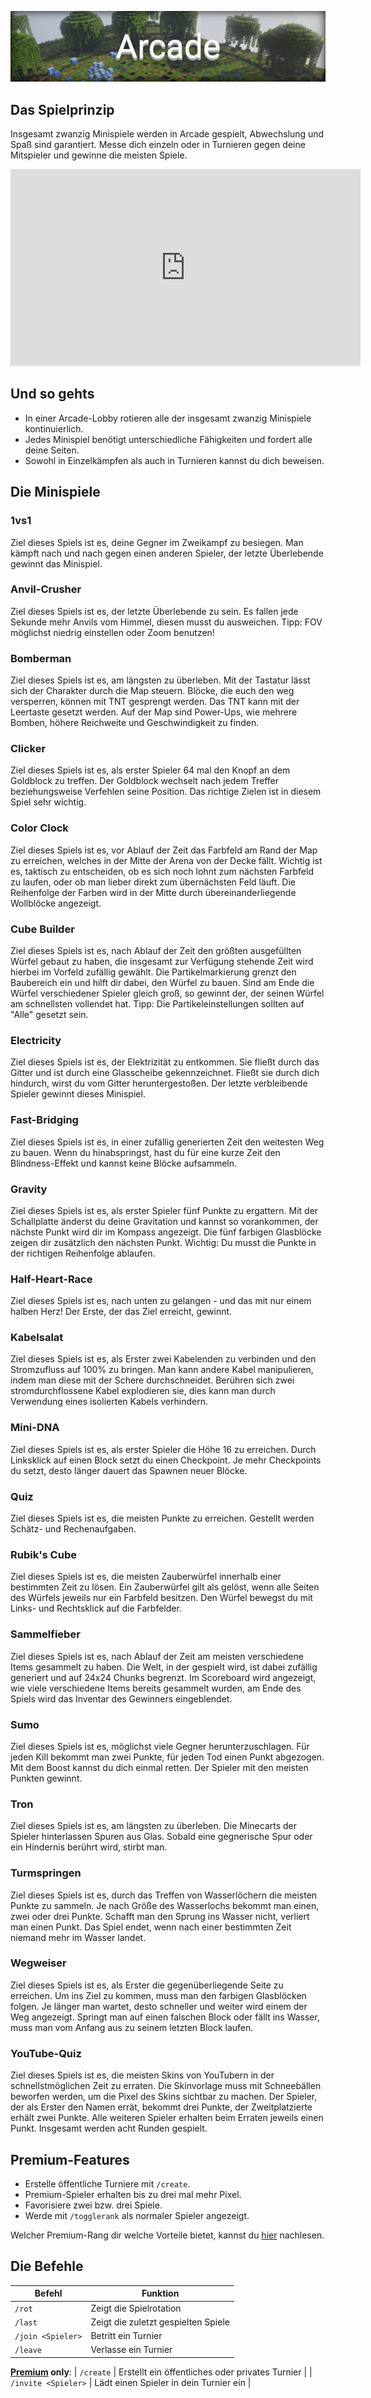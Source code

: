 ![Arcade](img/Arcade.png)

## Das Spielprinzip

Insgesamt zwanzig Minispiele werden in Arcade gespielt, Abwechslung und Spaß sind garantiert. Messe dich einzeln oder in
Turnieren gegen deine Mitspieler und gewinne die meisten Spiele.

<iframe width="560" height="315" src="https://www.youtube.com/embed/hctHaY6g-8A" frameborder="0" allowfullscreen></iframe>

<p></p>

## Und so gehts
- In einer Arcade-Lobby rotieren alle der insgesamt zwanzig Minispiele kontinuierlich.
- Jedes Minispiel benötigt unterschiedliche Fähigkeiten und fordert alle deine Seiten.
- Sowohl in Einzelkämpfen als auch in Turnieren kannst du dich beweisen.


## Die Minispiele

### 1vs1
Ziel dieses Spiels ist es, deine Gegner im Zweikampf zu besiegen. Man kämpft nach und nach gegen einen anderen Spieler, der letzte Überlebende gewinnt das Minispiel.

### Anvil-Crusher
Ziel dieses Spiels ist es, der letzte Überlebende zu sein. Es fallen jede Sekunde mehr Anvils vom Himmel, diesen musst du ausweichen. Tipp: FOV möglichst niedrig einstellen oder Zoom benutzen!

### Bomberman
Ziel dieses Spiels ist es, am längsten zu überleben. Mit der Tastatur lässt sich der Charakter durch die Map steuern. Blöcke, die euch den weg versperren, können mit TNT gesprengt werden.
Das TNT kann mit der Leertaste gesetzt werden. Auf der Map sind Power-Ups, wie mehrere Bomben, höhere Reichweite und Geschwindigkeit zu finden.

### Clicker
Ziel dieses Spiels ist es, als erster Spieler 64 mal den Knopf an dem Goldblock zu treffen. Der Goldblock wechselt nach jedem Treffer beziehungsweise Verfehlen seine Position.
Das richtige Zielen ist in diesem Spiel sehr wichtig.

### Color Clock
Ziel dieses Spiels ist es, vor Ablauf der Zeit das Farbfeld am Rand der Map zu erreichen, welches in der Mitte der Arena von der Decke fällt.
Wichtig ist es, taktisch zu entscheiden, ob es sich noch lohnt zum nächsten Farbfeld zu laufen, oder ob man lieber direkt zum übernächsten Feld läuft.
Die Reihenfolge der Farben wird in der Mitte durch übereinanderliegende Wollblöcke angezeigt.

### Cube Builder
Ziel dieses Spiels ist es, nach Ablauf der Zeit den größten ausgefüllten Würfel gebaut zu haben, die insgesamt zur Verfügung stehende Zeit wird hierbei im Vorfeld zufällig gewählt.
Die Partikelmarkierung grenzt den Baubereich ein und hilft dir dabei, den Würfel zu bauen. Sind am Ende die Würfel verschiedener Spieler gleich groß, so gewinnt der,
der seinen Würfel am schnellsten vollendet hat. Tipp: Die Partikeleinstellungen sollten auf "Alle" gesetzt sein.

### Electricity
Ziel dieses Spiels ist es, der Elektrizität zu entkommen. Sie fließt durch das Gitter und ist durch eine Glasscheibe gekennzeichnet.
Fließt sie durch dich hindurch, wirst du vom Gitter heruntergestoßen. Der letzte verbleibende Spieler gewinnt dieses Minispiel.

### Fast-Bridging
Ziel dieses Spiels ist es, in einer zufällig generierten Zeit den weitesten Weg zu bauen. Wenn du hinabspringst, hast du für eine kurze Zeit den Blindness-Effekt und kannst
keine Blöcke aufsammeln.

### Gravity
Ziel dieses Spiels ist es, als erster Spieler fünf Punkte zu ergattern. Mit der Schallplatte änderst du deine Gravitation und kannst so vorankommen, der nächste Punkt wird dir im Kompass angezeigt. 
Die fünf farbigen Glasblöcke zeigen dir zusätzlich den nächsten Punkt. Wichtig: Du musst die Punkte in der richtigen Reihenfolge ablaufen.

### Half-Heart-Race
Ziel dieses Spiels ist es, nach unten zu gelangen - und das mit nur einem halben Herz! Der Erste, der das Ziel erreicht, gewinnt.

### Kabelsalat
Ziel dieses Spiels ist es, als Erster zwei Kabelenden zu verbinden und den Stromzufluss auf 100% zu bringen. Man kann andere Kabel manipulieren, indem man diese mit der Schere durchschneidet. 
Berühren sich zwei stromdurchflossene Kabel explodieren sie, dies kann man durch Verwendung eines isolierten Kabels verhindern.

### Mini-DNA
Ziel dieses Spiels ist es, als erster Spieler die Höhe 16 zu erreichen. Durch Linksklick auf einen Block setzt du einen Checkpoint.
 Je mehr Checkpoints du setzt, desto länger dauert das Spawnen neuer Blöcke.
 
### Quiz
Ziel dieses Spiels ist es, die meisten Punkte zu erreichen. Gestellt werden Schätz- und Rechenaufgaben.
 
### Rubik's Cube
Ziel dieses Spiels ist es, die meisten Zauberwürfel innerhalb einer bestimmten Zeit zu lösen.
Ein Zauberwürfel gilt als gelöst, wenn alle Seiten des Würfels jeweils nur ein Farbfeld besitzen.
Den Würfel bewegst du mit Links- und Rechtsklick auf die Farbfelder.
 
### Sammelfieber
Ziel dieses Spiels ist es, nach Ablauf der Zeit am meisten verschiedene Items gesammelt zu haben. Die Welt, in der gespielt wird, ist dabei zufällig generiert und auf 24x24 Chunks begrenzt.
Im Scoreboard wird angezeigt, wie viele verschiedene Items bereits gesammelt wurden, am Ende des Spiels wird das Inventar des Gewinners eingeblendet.
 
### Sumo
Ziel dieses Spiels ist es, möglichst viele Gegner herunterzuschlagen. Für jeden Kill bekommt man zwei Punkte, für jeden Tod einen Punkt abgezogen. Mit dem Boost kannst du dich einmal retten. Der Spieler mit den meisten Punkten gewinnt. 
 
### Tron
Ziel dieses Spiels ist es, am längsten zu überleben. Die Minecarts der Spieler hinterlassen Spuren aus Glas. Sobald eine gegnerische Spur oder ein Hindernis berührt wird, stirbt man. 
 
### Turmspringen
Ziel dieses Spiels ist es, durch das Treffen von Wasserlöchern die meisten Punkte zu sammeln. Je nach Größe des Wasserlochs bekommt man einen, zwei oder drei Punkte. 
Schafft man den Sprung ins Wasser nicht, verliert man einen Punkt. Das Spiel endet, wenn nach einer bestimmten Zeit niemand mehr im Wasser landet.
 
### Wegweiser
Ziel dieses Spiels ist es, als Erster die gegenüberliegende Seite zu erreichen. Um ins Ziel zu kommen, muss man den farbigen Glasblöcken folgen. Je länger man wartet,
desto schneller und weiter wird einem der Weg angezeigt. Springt man auf einen falschen Block oder fällt ins Wasser, muss man vom Anfang aus zu seinem letzten Block laufen.
 
### YouTube-Quiz
Ziel dieses Spiels ist es, die meisten Skins von YouTubern in der schnellstmöglichen Zeit zu erraten. Die Skinvorlage muss mit Schneebällen beworfen werden, um die Pixel des Skins sichtbar zu machen.
Der Spieler, der als Erster den Namen errät, bekommt drei Punkte, der Zweitplatzierte erhält zwei Punkte. Alle weiteren Spieler erhalten beim Erraten jeweils einen Punkt.
Insgesamt werden acht Runden gespielt.
 
## Premium-Features
- Erstelle öffentliche Turniere mit `/create`.
- Premium-Spieler erhalten bis zu drei mal mehr Pixel.
- Favorisiere zwei bzw. drei Spiele.
- Werde mit `/togglerank` als normaler Spieler angezeigt.

Welcher Premium-Rang dir welche Vorteile bietet, kannst du [hier](/ranks/premium/) nachlesen.
 
## Die Befehle
 
| Befehl | Funktion |
| ------ | -------- |
| `/rot` | Zeigt die Spielrotation |
| `/last` | Zeigt die zuletzt gespielten Spiele |
| `/join <Spieler>` | Betritt ein Turnier |
| `/leave` | Verlasse ein Turnier |
**[Premium](/ranks/premium/) only**:
| `/create`          | Erstellt ein öffentliches oder privates Turnier |
| `/invite <Spieler>` | Lädt einen Spieler in dein Turnier ein |
